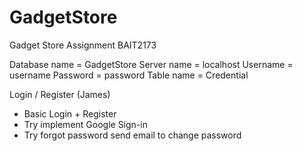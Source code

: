 # GadgetStore
Gadget Store Assignment BAIT2173

Database name = GadgetStore
Server name = localhost
Username = username
Password = password
Table name = Credential 

Login / Register (James)
- Basic Login + Register 
- Try implement Google Sign-in
- Try forgot password send email to change password



